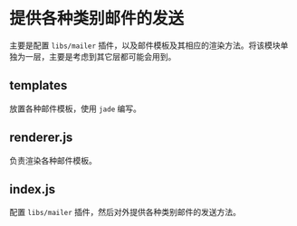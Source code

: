# 提供各种类别邮件的发送

主要是配置 `libs/mailer` 插件，以及邮件模板及其相应的渲染方法。将该模块单独为一层，主要是考虑到其它层都可能会用到。

## templates

放置各种邮件模板，使用 `jade` 编写。

## renderer.js

负责渲染各种邮件模板。

## index.js

配置 `libs/mailer` 插件，然后对外提供各种类别邮件的发送方法。